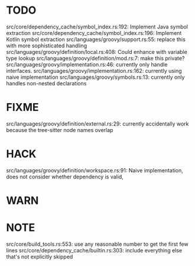 # TODO
src/core/dependency_cache/symbol_index.rs:192: Implement Java symbol extraction
src/core/dependency_cache/symbol_index.rs:196: Implement Kotlin symbol extraction
src/languages/groovy/support.rs:55: replace this with more sophisticated handling
src/languages/groovy/definition/local.rs:408: Could enhance with variable type lookup
src/languages/groovy/definition/mod.rs:7: make this private?
src/languages/groovy/implementation.rs:46: currently only handle interfaces.
src/languages/groovy/implementation.rs:162: currently using naive implementation
src/languages/groovy/symbols.rs:13: currently only handles non-nested declarations

# FIXME
src/languages/groovy/definition/external.rs:29: currently accidentally work because the tree-sitter node names overlap

# HACK
src/languages/groovy/definition/workspace.rs:91: Naive implementation, does not consider whether dependency is valid,

# WARN

# NOTE
src/core/build_tools.rs:553: use any reasonable number to get the first few lines
src/core/dependency_cache/builtin.rs:303: include everything else that's not explicitly skipped
